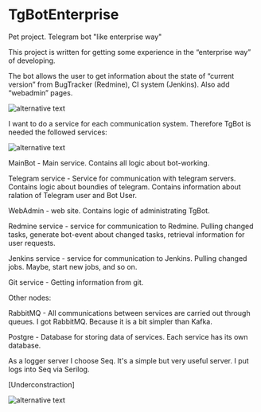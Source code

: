 # TgBotEnterprise
Pet project. Telegram bot "like enterprise way" 

This project is written for getting some experience in the “enterprise way” of developing.

The bot allows the user to get information about the state of “current version” from BugTracker (Redmine), CI system (Jenkins). 
Also add “webadmin” pages.

![alternative text](http://www.plantuml.com/plantuml/proxy?cache=no&src=https://raw.githubusercontent.com/zavpav/TgBotEnterprise/main/UseCase.puml)


I want to do a service for each communication system.
Therefore TgBot is needed the followed services:

![alternative text](http://www.plantuml.com/plantuml/proxy?cache=no&src=https://raw.githubusercontent.com/zavpav/TgBotEnterprise/main/Components.puml)


MainBot - Main service.  Contains all logic about bot-working.

Telegram service - Service for communication with telegram servers. Contains logic about boundies of telegram. Contains information about ralation of Telegram user and Bot User.

WebAdmin - web site. Contains logic of administrating TgBot.

Redmine service - service for communication to Redmine. Pulling changed tasks, generate bot-event about changed tasks, retrieval information for user requests.

Jenkins service - service for communication to Jenkins. Pulling changed jobs. Maybe, start new jobs, and so on.

Git service - Getting information from git.

Other nodes:

RabbitMQ - All communications between services are carried out through queues. I got RabbitMQ. Because it is a bit simpler than Kafka.

Postgre - Database for storing data of services. Each service has its own database.

As a logger server I choose Seq. It's a simple but very useful server. I put logs into Seq via Serilog.





[Underconstraction]

![alternative text](http://www.plantuml.com/plantuml/proxy?cache=no&src=https://raw.githubusercontent.com/zavpav/TgBotEnterprise/main/ProcessingTelegramMessage.puml)

